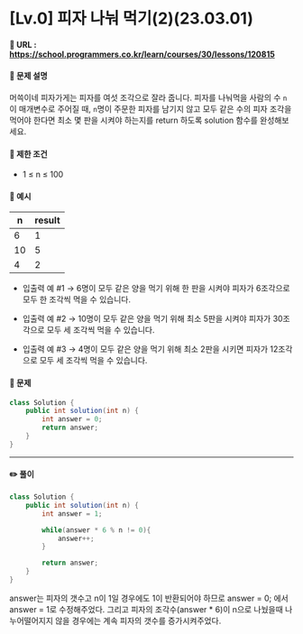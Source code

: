 # [Lv.0] 피자 나눠 먹기(2)(23.03.01)

#### 📌 URL : https://school.programmers.co.kr/learn/courses/30/lessons/120815

#### 📌 문제 설명

머쓱이네 피자가게는 피자를 여섯 조각으로 잘라 줍니다. 피자를 나눠먹을 사람의 수 `n`이 매개변수로 주어질 때, `n`명이 주문한 피자를 남기지 않고 모두 같은 수의 피자 조각을 먹어야 한다면 최소 몇 판을 시켜야 하는지를 return 하도록 solution 함수를 완성해보세요.

#### 📌 제한 조건

- 1 ≤ n ≤ 100

#### 📌 예시

| n   | result |
| --- | ------ |
| 6   | 1      |
| 10  | 5      |
| 4   | 2      |

- 입출력 예 #1
  → 6명이 모두 같은 양을 먹기 위해 한 판을 시켜야 피자가 6조각으로 모두 한 조각씩 먹을 수 있습니다.

- 입출력 예 #2
  → 10명이 모두 같은 양을 먹기 위해 최소 5판을 시켜야 피자가 30조각으로 모두 세 조각씩 먹을 수 있습니다.

- 입출력 예 #3
  → 4명이 모두 같은 양을 먹기 위해 최소 2판을 시키면 피자가 12조각으로 모두 세 조각씩 먹을 수 있습니다.

#### 📌 문제

```java
class Solution {
    public int solution(int n) {
        int answer = 0;
        return answer;
    }
}
```

---

#### ✏️ 풀이

```java
class Solution {
	public int solution(int n) {
		int answer = 1;

        while(answer * 6 % n != 0){
            answer++;
        }

		return answer;
	}
}
```

answer는 피자의 갯수고 n이 1일 경우에도 1이 반환되어야 하므로 answer = 0; 에서 answer = 1로 수정해주었다.
그리고 피자의 조각수(answer \* 6)이 n으로 나눴을때 나누어떨어지지 않을 경우에는 계속 피자의 갯수를 증가시켜주었다.
